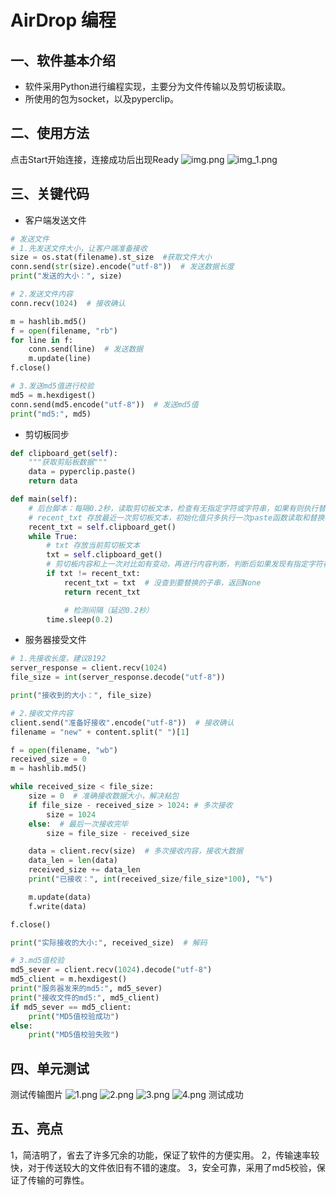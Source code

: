 # AirDrop 编程
## 一、软件基本介绍
* 软件采用Python进行编程实现，主要分为文件传输以及剪切板读取。
* 所使用的包为socket，以及pyperclip。
## 二、使用方法
点击Start开始连接，连接成功后出现Ready
![img.png](img.png)
![img_1.png](img_1.png)
## 三、关键代码
* 客户端发送文件
```python
# 发送文件
# 1.先发送文件大小，让客户端准备接收
size = os.stat(filename).st_size  #获取文件大小
conn.send(str(size).encode("utf-8"))  # 发送数据长度
print("发送的大小：", size)

# 2.发送文件内容
conn.recv(1024)  # 接收确认

m = hashlib.md5()
f = open(filename, "rb")
for line in f:
    conn.send(line)  # 发送数据
    m.update(line)
f.close()

# 3.发送md5值进行校验
md5 = m.hexdigest()
conn.send(md5.encode("utf-8"))  # 发送md5值
print("md5:", md5)
```
* 剪切板同步
```python
def clipboard_get(self):
    """获取剪贴板数据"""
    data = pyperclip.paste()
    return data

def main(self):
    # 后台脚本：每隔0.2秒，读取剪切板文本，检查有无指定字符或字符串，如果有则执行替换
    # recent_txt 存放最近一次剪切板文本，初始化值只多执行一次paste函数读取和替换
    recent_txt = self.clipboard_get()
    while True:
        # txt 存放当前剪切板文本
        txt = self.clipboard_get()
        # 剪切板内容和上一次对比如有变动，再进行内容判断，判断后如果发现有指定字符在其中的话，再执行替换
        if txt != recent_txt:
            recent_txt = txt  # 没查到要替换的子串，返回None
            return recent_txt

            # 检测间隔（延迟0.2秒）
        time.sleep(0.2)
```
* 服务器接受文件
```python
# 1.先接收长度，建议8192
server_response = client.recv(1024)
file_size = int(server_response.decode("utf-8"))

print("接收到的大小：", file_size)

# 2.接收文件内容
client.send("准备好接收".encode("utf-8"))  # 接收确认
filename = "new" + content.split(" ")[1]

f = open(filename, "wb")
received_size = 0
m = hashlib.md5()

while received_size < file_size:
    size = 0  # 准确接收数据大小，解决粘包
    if file_size - received_size > 1024: # 多次接收
        size = 1024
    else:  # 最后一次接收完毕
        size = file_size - received_size

    data = client.recv(size)  # 多次接收内容，接收大数据
    data_len = len(data)
    received_size += data_len
    print("已接收：", int(received_size/file_size*100), "%")

    m.update(data)
    f.write(data)

f.close()

print("实际接收的大小:", received_size)  # 解码

# 3.md5值校验
md5_sever = client.recv(1024).decode("utf-8")
md5_client = m.hexdigest()
print("服务器发来的md5:", md5_sever)
print("接收文件的md5:", md5_client)
if md5_sever == md5_client:
    print("MD5值校验成功")
else:
    print("MD5值校验失败")


```
## 四、单元测试
测试传输图片
![1.png](1.png)
![2.png](2.png)
![3.png](3.png)
![4.png](4.png)
测试成功

## 五、亮点
1，简洁明了，省去了许多冗余的功能，保证了软件的方便实用。
2，传输速率较快，对于传送较大的文件依旧有不错的速度。
3，安全可靠，采用了md5校验，保证了传输的可靠性。
